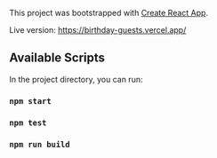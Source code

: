 

This project was bootstrapped with [Create React App](https://github.com/facebook/create-react-app).

Live version: https://birthday-guests.vercel.app/

## Available Scripts

In the project directory, you can run:

### `npm start`

### `npm test`

### `npm run build`
